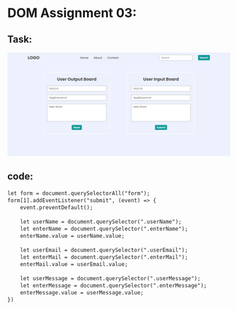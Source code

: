 # DOM Assignment 03:

## Task:
![output](./task1Output.png)

## code: 

    let form = document.querySelectorAll("form");
    form[1].addEventListener("submit", (event) => {
        event.preventDefault();

        let userName = document.querySelector(".userName");
        let enterName = document.querySelector(".enterName");
        enterName.value = userName.value;

        let userEmail = document.querySelector(".userEmail");
        let enterMail = document.querySelector(".enterMail");
        enterMail.value = userEmail.value;

        let userMessage = document.querySelector(".userMessage");
        let enterMessage = document.querySelector(".enterMessage");
        enterMessage.value = userMessage.value;
    })

  
    